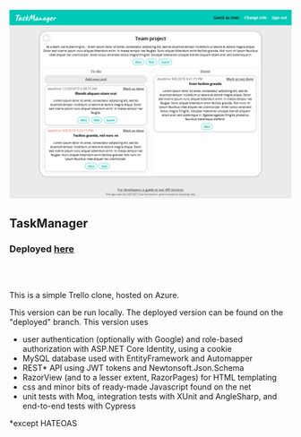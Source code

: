  <img src="https://github.com/zsofi-gagyi/notTrello/blob/master/screenshots/screenshot.png" width="870px"></img> 

<h2>TaskManager</h2>
<h3>Deployed <a href="https://taskmanagerstudyapp.azurewebsites.net">here</a></h3>
<br/>
<br/>
<p>This is a simple Trello clone, hosted on Azure.</p> 
<p>This version can be run locally. The deployed version can be found on the "deployed" branch. This version uses</p>

- user authentication (optionally with Google) and role-based authorization with ASP.NET Core Identity, using a cookie
- MySQL database used with EntityFramework and Automapper
- REST* API using JWT tokens and Newtonsoft.Json.Schema
- RazorView (and to a lesser extent, RazorPages) for HTML templating
- css and minor bits of ready-made Javascript found on the net
- unit tests with Moq, integration tests with XUnit and AngleSharp, and end-to-end tests with Cypress

*except HATEOAS
